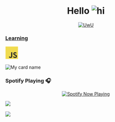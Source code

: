 <h1 align="center">Hello <img src="https://user-images.githubusercontent.com/1303154/88677602-1635ba80-d120-11ea-84d8-d263ba5fc3c0.gif" width="30px" alt="hi"><br></h1>


<p align="center">
  <a href="https://github.com/robiazel4"><img src="http://readme-typing-svg.herokuapp.com?color=FFFF00&center=true&vCenter=true&multiline=false&lines=Im+a+Newbie;Currently+Learning+Javascript.;Don't+bully+me+>//<" alt="UwU">
</p>

### Learning
<img src="https://raw.githubusercontent.com/devicons/devicon/master/icons/javascript/javascript-original.svg" alt="javascript" width="40" height="40"/> </a>

![My card name](https://cardivo.vercel.app/api?name=Phobictimzz&description=DOOOR,%20Welcome%20to%20github%20profile%20Phobictimzz%20&image=https://avatars.githubusercontent.com/u/90433321?v=4&backgroundColor=%23ecf0f1&instagram=timzz.png&github=gwxyz&pattern=leaf&colorPattern=%23eaeaea)


### Spotify Playing 🎧

<p align="center">
  <a href="https://open.spotify.com/track/3A4FRzgve9BjfKbvVXRIFO?si=d5jDO41rReaZm7ikLJW66Q" target="_blank"><img src="https://now-playing-on-spotify.vercel.app/api/spotify" alt="Spotify Now Playing" width="350"/></a>
</p>

<p align="left">
<img src="https://github-readme-stats.vercel.app/api?username=NyouraTim&bg_color=30,e96443,904e95&title_color=fff&text_color=fff&count_private=true&include_all_commits=true&icon_color=fff&hide_border=false&show_icons=false" /></a>
</p> 

<p align="left">
  <a href="https://github.com/NyouraTim"><img src="https://github-readme-stats.vercel.app/api/top-langs?username=NyouraTim&bg_color=30,e96443,904e95&title_color=fff&text_color=fff&hide_border=true&hide_title=false&show_icons=true&layout=compact&langs_count=10" /></a>
</p>

